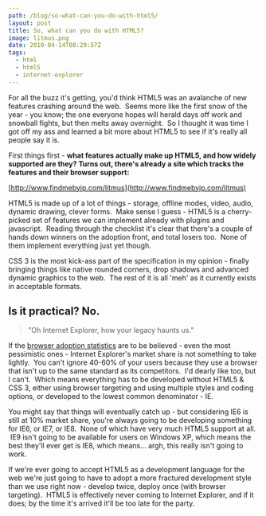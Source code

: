 ```yaml
---
path: /blog/so-what-can-you-do-with-html5/
layout: post
title: So, what can you do with HTML5?
image: litmus.png
date: 2010-04-14T08:29:57Z
tags:
  - html
  - html5
  - internet-explorer
---
```


For all the buzz it's getting, you'd think HTML5 was an avalanche of new features crashing around the web.  Seems more like the first snow of the year - you know; the one everyone hopes will herald days off work and snowball fights, but then melts away overnight.  So I thought it was time I got off my ass and learned a bit more about HTML5 to see if it's really all people say it is.

First things first - **what features actually make up HTML5, and how widely supported are they? Turns out, there's already a site which tracks the features and their browser support:**

[http://www.findmebyip.com/litmus](http://www.findmebyip.com/litmus)

HTML5 is made up of a lot of things - storage, offline modes, video, audio, dynamic drawing, clever forms.  Make sense I guess - HTML5 is a cherry-picked set of features we can implement already with plugins and javascript.  Reading through the checklist it's clear that there's a couple of hands down winners on the adoption front, and total losers too.  None of them implement everything just yet though.

CSS 3 is the most kick-ass part of the specification in my opinion - finally bringing things like native rounded corners, drop shadows and advanced dynamic graphics to the web.  The rest of it is all 'meh' as it currently exists in acceptable formats.

## Is it practical? No.

> "Oh Internet Explorer, how your legacy haunts us."

If the [browser adoption statistics](http://en.wikipedia.org/wiki/Usage_share_of_web_browsers) are to be believed - even the most pessimistic ones - Internet Explorer's market share is not something to take lightly.  You can't ignore 40-60% of your users because they use a browser that isn't up to the same standard as its competitors.  I'd dearly like too, but I can't.  Which means everything has to be developed without HTML5 & CSS 3, either using browser targeting and using multiple styles and coding options, or developed to the lowest common denominator - IE.

You might say that things will eventually catch up - but considering IE6 is still at 10% market share, you're always going to be developing something for IE6, or IE7, or IE8.  None of which have very much HTML5 support at all.  IE9 isn't going to be available for users on Windows XP, which means the best they'll ever get is IE8, which means... argh, this really isn't going to work.

If we're ever going to accept HTML5 as a development language for the web we're just going to have to adopt a more fractured development style than we use right now - develop twice, deploy once (with browser targeting).  HTML5 is effectively never coming to Internet Explorer, and if it does; by the time it's arrived it'll be too late for the party.
